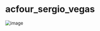 # acfour_sergio_vegas

![image](https://github.com/user-attachments/assets/b6cc9ebd-f528-4f9b-aeff-efffce7e7318)
